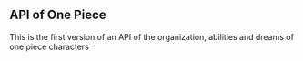 ## API of One Piece 

This is the first version of an API of the organization, abilities and dreams of one piece characters